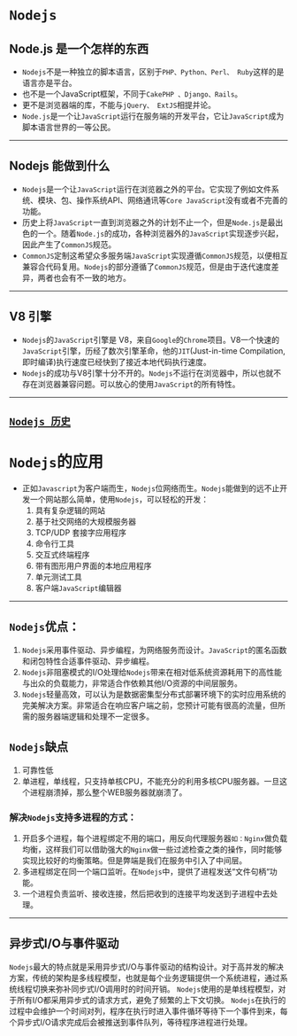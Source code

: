 # `Nodejs`
## Node.js 是一个怎样的东西
* `Nodejs`不是一种独立的脚本语言，区别于`PHP、Python、Perl、 Ruby`这样的是语言亦是平台。
* 也不是一个JavaScript框架，不同于`CakePHP 、Django、Rails`。
* 更不是浏览器端的库，不能与`jQuery、 ExtJS`相提并论。
* `Node.js`是一个让`JavaScript`运行在服务端的开发平台，它让`JavaScript`成为脚本语言世界的一等公民。
---
## Nodejs 能做到什么
* `Nodejs`是一个让`JavaScript`运行在浏览器之外的平台。它实现了例如文件系统、模块、包、操作系统API、网络通讯等`Core JavaScript`没有或者不完善的功能。
* 历史上将`JavaScript`一直到浏览器之外的计划不止一个，但是`Node.js`是最出色的一个。随着`Node.js`的成功，各种浏览器外的`JavaScript`实现逐步兴起，因此产生了`CommonJS`规范。
* `CommonJS`定制这希望众多服务端`JavaScript`实现遵循`CommonJS`规范，以便相互兼容合代码复用。`Nodejs`的部分遵循了`CommonJS`规范，但是由于迭代速度差异，两者也会有不一致的地方。
---
## V8 引擎
* `Nodejs`的`JavaScript`引擎是  V8，来自`Google`的`Chrome`项目。V8一个快速的`JavaScript`引擎，历经了数次引擎革命，他的`JIT`(Just-in-time Compilation,即时编译)执行速度已经快到了接近本地代码执行速度。
* `Nodejs`的成功与V8引擎十分不开的。`Nodejs`不运行在浏览器中，所以也就不存在浏览器兼容问题。可以放心的使用`JavaScript`的所有特性。
---
[`Nodejs 历史`](http://www.infoq.com/cn/articles/node-js-and-io-js/)
---
# `Nodejs`的应用
* 正如`Javascript`为客户端而生，`Nodejs`位网络而生。`Nodejs`能做到的远不止开发一个网站那么简单，使用`Nodejs`，可以轻松的开发：
    1. 具有复杂逻辑的网站
    2. 基于社交网络的大规模服务器
    3. TCP/UDP 套接字应用程序
    4. 命令行工具
    5. 交互式终端程序
    6. 带有图形用户界面的本地应用程序
    7. 单元测试工具
    8. 客户端`JavaScript`编辑器
---
## `Nodejs`优点：
  1. `Nodejs`采用事件驱动、异步编程，为网络服务而设计。`JavaScript`的匿名函数和闭包特性合适事件驱动、异步编程。
  2. `Nodejs`非阻塞模式的I/O处理给`Nodejs`带来在相对低系统资源耗用下的高性能与出众的负载能力，非常适合作依赖其他I/O资源的中间层服务。
  3. `Nodejs`轻量高效，可以认为是数据密集型分布式部署环境下的实时应用系统的完美解决方案。非常适合在响应客户端之前，您预计可能有很高的流量，但所需的服务器端逻辑和处理不一定很多。
  
## `Nodejs`缺点
  1. 可靠性低
  1. 单进程，单线程，只支持单核CPU，不能充分的利用多核CPU服务器。一旦这个进程崩溃掉，那么整个WEB服务器就崩溃了。
  
### 解决`Nodejs`支持多进程的方式：
  1. 开启多个进程，每个进程绑定不用的端口，用反向代理服务器`如：Nginx`做负载均衡，这样我们可以借助强大的`Nginx`做一些过滤检查之类的操作，同时能够实现比较好的均衡策略。但是弊端是我们在服务中引入了中间层。
  1. 多进程绑定在同一个端口监听。在`Nodejs`中，提供了进程发送“文件句柄“功能。
  1. 一个进程负责监听、接收连接，然后把收到的连接平均发送到子进程中去处理。
---
## 异步式I/O与事件驱动
  `Nodejs`最大的特点就是采用异步式I/O与事件驱动的结构设计。对于高并发的解决方案，传统的架构是多线程模型，也就是每个业务逻辑提供一个系统进程，通过系统线程切换来弥补同步式I/O调用时的时间开销。
  `Nodejs`使用的是单线程模型，对于所有I/O都采用异步式的请求方式，避免了频繁的上下文切换。
  `Nodejs`在执行的过程中会维护一个时间对列，程序在执行时进入事件循环等待下一个事件到来，每个异步式I/O请求完成后会被推送到事件队列，等待程序进程进行处理。
